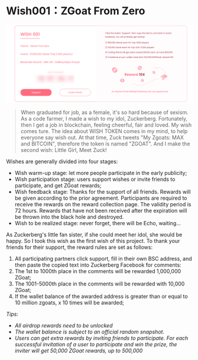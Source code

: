 # Wish001：ZGoat From Zero

![](../../.gitbook/assets/wish001-ying-wen-.png)

> When graduated for job, as a female, it's so hard because of sexism. As a code farmer, I made a wish to my idol, Zuckerberg. Fortunately, then I get a job in blockchain, feeling cheerful, fair and loved. My wish comes ture. The idea about WISH TOKEN comes in my mind, to help everyone say wish out. At that time, Zuck tweets "My Zgoats: MAX and BITCOIN", therefore the token is named "ZGOAT". And I make the second wish: Little Girl, Meet Zuck!

Wishes are generally divided into four stages:

* Wish warm-up stage: let more people participate in the early publicity;
* Wish participation stage: users support wishes or invite friends to participate, and get ZGoat rewards;
* Wish feedback stage: Thanks for the support of all friends. Rewards will be given according to the prior agreement. Participants are required to receive the rewards on the reward collection page. The validity period is 72 hours. Rewards that have not been received after the expiration will be thrown into the black hole and destroyed.
* Wish to be realized stage: never forget, there will be Echo, waiting...

As Zuckerberg's little fan sister, if she could meet her idol, she would be happy. So I took this wish as the first wish of this project. To thank your friends for their support, the reward rules are set as follows:

1. All participating partners click support, fill in their own BSC address, and then paste the copied text into Zuckerberg Facebook for comments:
2. The 1st to 1000th place in the comments will be rewarded 1,000,000 ZGoat;
3. The 1001-5000th place in the comments will be rewarded with 10,000 ZGoat;
4. If the wallet balance of the awarded address is greater than or equal to 10 million zgoats, x 10 times will be awarded;

_Tips:_

* _All airdrop rewards need to be unlocked_
* _The wallet balance is subject to an official random snapshot._
* _Users can get extra rewards by inviting friends to participate. For each successful invitation of a user to participate and win the prize, the inviter will get 50,000 ZGoat rewards, up to 500,000_



